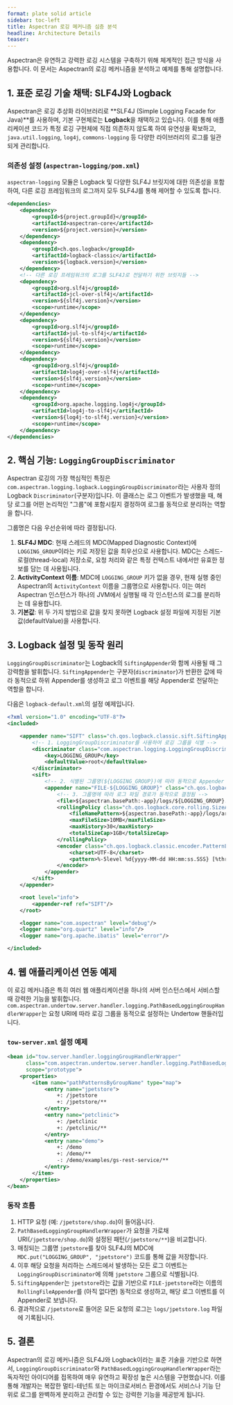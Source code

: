 ```yaml
---
format: plate solid article
sidebar: toc-left
title: Aspectran 로깅 메커니즘 심층 분석
headline: Architecture Details
teaser:
---
```


Aspectran은 유연하고 강력한 로깅 시스템을 구축하기 위해 체계적인 접근 방식을 사용합니다. 이 문서는 Aspectran의 로깅 메커니즘을 분석하고 예제를 통해 설명합니다.

## 1. 표준 로깅 기술 채택: SLF4J와 Logback

Aspectran은 로깅 추상화 라이브러리로 **SLF4J (Simple Logging Facade for Java)**를 사용하며, 기본 구현체로는 **Logback**을 채택하고 있습니다. 이를 통해 애플리케이션 코드가 특정 로깅 구현체에 직접 의존하지 않도록 하여 유연성을 확보하고, `java.util.logging`, `log4j`, `commons-logging` 등 다양한 라이브러리의 로그를 일관되게 관리합니다.

### 의존성 설정 (`aspectran-logging/pom.xml`)

`aspectran-logging` 모듈은 Logback 및 다양한 SLF4J 브릿지에 대한 의존성을 포함하여, 다른 로깅 프레임워크의 로그까지 모두 SLF4J를 통해 제어할 수 있도록 합니다.

```xml
<dependencies>
    <dependency>
        <groupId>${project.groupId}</groupId>
        <artifactId>aspectran-core</artifactId>
        <version>${project.version}</version>
    </dependency>
    <dependency>
        <groupId>ch.qos.logback</groupId>
        <artifactId>logback-classic</artifactId>
        <version>${logback.version}</version>
    </dependency>
    <!-- 다른 로깅 프레임워크의 로그를 SLF4J로 전달하기 위한 브릿지들 -->
    <dependency>
        <groupId>org.slf4j</groupId>
        <artifactId>jcl-over-slf4j</artifactId>
        <version>${slf4j.version}</version>
        <scope>runtime</scope>
    </dependency>
    <dependency>
        <groupId>org.slf4j</groupId>
        <artifactId>jul-to-slf4j</artifactId>
        <version>${slf4j.version}</version>
        <scope>runtime</scope>
    </dependency>
    <dependency>
        <groupId>org.slf4j</groupId>
        <artifactId>log4j-over-slf4j</artifactId>
        <version>${slf4j.version}</version>
        <scope>runtime</scope>
    </dependency>
    <dependency>
        <groupId>org.apache.logging.log4j</groupId>
        <artifactId>log4j-to-slf4j</artifactId>
        <version>${log4j-to-slf4j.version}</version>
        <scope>runtime</scope>
    </dependency>
</dependencies>
```

## 2. 핵심 기능: `LoggingGroupDiscriminator`

Aspectran 로깅의 가장 핵심적인 특징은 `com.aspectran.logging.logback.LoggingGroupDiscriminator`라는 사용자 정의 Logback `Discriminator`(구분자)입니다. 이 클래스는 로그 이벤트가 발생했을 때, 해당 로그를 어떤 논리적인 "그룹"에 포함시킬지 결정하여 로그를 동적으로 분리하는 역할을 합니다.

그룹명은 다음 우선순위에 따라 결정됩니다.

1.  **SLF4J MDC**: 현재 스레드의 MDC(Mapped Diagnostic Context)에 `LOGGING_GROUP`이라는 키로 저장된 값을 최우선으로 사용합니다. MDC는 스레드-로컬(thread-local) 저장소로, 요청 처리와 같은 특정 컨텍스트 내에서만 유효한 정보를 담는 데 사용됩니다.
2.  **ActivityContext 이름**: MDC에 `LOGGING_GROUP` 키가 없을 경우, 현재 실행 중인 Aspectran의 `ActivityContext` 이름을 그룹명으로 사용합니다. 이는 여러 Aspectran 인스턴스가 하나의 JVM에서 실행될 때 각 인스턴스의 로그를 분리하는 데 유용합니다.
3.  **기본값**: 위 두 가지 방법으로 값을 찾지 못하면 Logback 설정 파일에 지정된 기본값(defaultValue)을 사용합니다.

## 3. Logback 설정 및 동작 원리

`LoggingGroupDiscriminator`는 Logback의 `SiftingAppender`와 함께 사용될 때 그 강력함을 발휘합니다. `SiftingAppender`는 구분자(`discriminator`)가 반환한 값에 따라 동적으로 하위 Appender를 생성하고 로그 이벤트를 해당 Appender로 전달하는 역할을 합니다.

다음은 `logback-default.xml`의 설정 예제입니다.

```xml
<?xml version="1.0" encoding="UTF-8"?>
<included>

    <appender name="SIFT" class="ch.qos.logback.classic.sift.SiftingAppender">
        <!-- 1. LoggingGroupDiscriminator를 사용하여 로깅 그룹을 식별 -->
        <discriminator class="com.aspectran.logging.LoggingGroupDiscriminator">
            <key>LOGGING_GROUP</key>
            <defaultValue>root</defaultValue>
        </discriminator>
        <sift>
            <!-- 2. 식별된 그룹명(${LOGGING_GROUP})에 따라 동적으로 Appender 생성 -->
            <appender name="FILE-${LOGGING_GROUP}" class="ch.qos.logback.core.rolling.RollingFileAppender">
                <!-- 3. 그룹명에 따라 로그 파일 경로가 동적으로 결정됨 -->
                <file>${aspectran.basePath:-app}/logs/${LOGGING_GROUP}.log</file>
                <rollingPolicy class="ch.qos.logback.core.rolling.SizeAndTimeBasedRollingPolicy">
                    <fileNamePattern>${aspectran.basePath:-app}/logs/archived/${LOGGING_GROUP}.%d{yyyy-MM-dd}.%i.log</fileNamePattern>
                    <maxFileSize>10MB</maxFileSize>
                    <maxHistory>30</maxHistory>
                    <totalSizeCap>1GB</totalSizeCap>
                </rollingPolicy>
                <encoder class="ch.qos.logback.classic.encoder.PatternLayoutEncoder">
                    <charset>UTF-8</charset>
                    <pattern>%-5level %d{yyyy-MM-dd HH:mm:ss.SSS} [%thread] %msg - %logger{30}.%M\(%line\)%n</pattern>
                </encoder>
            </appender>
        </sift>
    </appender>

    <root level="info">
        <appender-ref ref="SIFT"/>
    </root>

    <logger name="com.aspectran" level="debug"/>
    <logger name="org.quartz" level="info"/>
    <logger name="org.apache.ibatis" level="error"/>

</included>
```

## 4. 웹 애플리케이션 연동 예제

이 로깅 메커니즘은 특히 여러 웹 애플리케이션을 하나의 서버 인스턴스에서 서비스할 때 강력한 기능을 발휘합니다. `com.aspectran.undertow.server.handler.logging.PathBasedLoggingGroupHandlerWrapper`는 요청 URI에 따라 로깅 그룹을 동적으로 설정하는 Undertow 핸들러입니다.

### `tow-server.xml` 설정 예제

```xml
<bean id="tow.server.handler.loggingGroupHandlerWrapper"
      class="com.aspectran.undertow.server.handler.logging.PathBasedLoggingGroupHandlerWrapper"
      scope="prototype">
    <properties>
        <item name="pathPatternsByGroupName" type="map">
            <entry name="jpetstore">
                +: /jpetstore
                +: /jpetstore/**
            </entry>
            <entry name="petclinic">
                +: /petclinic
                +: /petclinic/**
            </entry>
            <entry name="demo">
                +: /demo
                +: /demo/**
                -: /demo/examples/gs-rest-service/**
            </entry>
        </item>
    </properties>
</bean>
```

### 동작 흐름

1.  HTTP 요청 (예: `/jpetstore/shop.do`)이 들어옵니다.
2.  `PathBasedLoggingGroupHandlerWrapper`가 요청을 가로채 URI(`/jpetstore/shop.do`)와 설정된 패턴(`/jpetstore/**`)을 비교합니다.
3.  매칭되는 그룹명 `jpetstore`를 찾아 SLF4J의 MDC에 `MDC.put("LOGGING_GROUP", "jpetstore")` 코드를 통해 값을 저장합니다.
4.  이후 해당 요청을 처리하는 스레드에서 발생하는 모든 로그 이벤트는 `LoggingGroupDiscriminator`에 의해 `jpetstore` 그룹으로 식별됩니다.
5.  `SiftingAppender`는 `jpetstore`라는 값을 기반으로 `FILE-jpetstore`라는 이름의 `RollingFileAppender`를 (아직 없다면) 동적으로 생성하고, 해당 로그 이벤트를 이 Appender로 보냅니다.
6.  결과적으로 `/jpetstore`로 들어온 모든 요청의 로그는 `logs/jpetstore.log` 파일에 기록됩니다.

## 5. 결론

Aspectran의 로깅 메커니즘은 SLF4J와 Logback이라는 표준 기술을 기반으로 하면서, `LoggingGroupDiscriminator`와 `PathBasedLoggingGroupHandlerWrapper`라는 독자적인 아이디어를 접목하여 매우 유연하고 확장성 높은 시스템을 구현했습니다. 이를 통해 개발자는 복잡한 멀티-테넌트 또는 마이크로서비스 환경에서도 서비스나 기능 단위로 로그를 완벽하게 분리하고 관리할 수 있는 강력한 기능을 제공받게 됩니다.